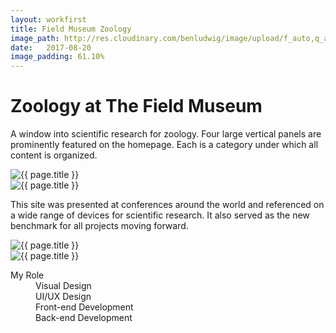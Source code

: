 ```yaml
---
layout: workfirst
title: Field Museum Zoology
image_path: http://res.cloudinary.com/benludwig/image/upload/f_auto,q_auto/v1505670223/fm6_zlj6mq.jpg
date:   2017-08-20
image_padding: 61.10%
---
```

<div class="grid-container">
<div class="grid">


<div class="grid-item">
  <div class="copy-block split revealblock">
    <div class="copy-left">
    <h1>Zoology at The Field Museum</h1>
    </div>
    <div class="copy-right">
    <p>A window into scientific research for zoology. Four large vertical panels are prominently featured on the homepage. Each is a category under which all content is organized.</p>
    </div>
  </div>
</div>

<div class="grid-item">
<div class="imgblock revealblock">
  <div class="signal"></div>
  <div class="imgfull">
  <img src="http://res.cloudinary.com/benludwig/image/upload/f_auto,q_auto/v1505670223/fm6_zlj6mq.jpg" alt="{{ page.title }}" onload="imgLoaded(this)">
</div>
</div>
</div>

<!-- <div class="grid-item">
<div class="imgblock revealblock">
  <div class="signal"></div>
  <div class="imgfull">
  <img src="http://res.cloudinary.com/benludwig/image/upload/f_auto,q_auto/v1499825517/fm3_yqqjcc.jpg" alt="{{ page.title }}" onload="imgLoaded(this)">
</div>
</div>
</div> -->

<!-- <div class="grid-item">
  <div class="copy-block revealblock">
  <div class="copy-left">
    <p>Subpages are designed using a responsive grid with alternating content placed into specific columns. An emerging technology at the time, responsive design media queries offered new and exciting affordances during the design phase.</p>
    </div>
  </div>
</div> -->

<!-- <div class="grid-item">
<div class="imgblock revealblock">
  <div class="signal"></div>
  <div class="imgfull">
  <img src="http://res.cloudinary.com/benludwig/image/upload/f_auto,q_auto/v1499825508/fm2_yi7qfd.jpg" alt="{{ page.title }}" onload="imgLoaded(this)">
</div>
</div>
</div> -->

<div class="grid-item">
<div class="imgblock revealblock">
  <div class="signal"></div>
  <div class="imgfull">
  <img src="http://res.cloudinary.com/benludwig/image/upload/f_auto,q_auto/v1499825507/fm4_lblkiv.jpg" alt="{{ page.title }}" onload="imgLoaded(this)">
</div>
</div>
</div>

<div class="grid-item">
  <div class="copy-block split revealblock">
  <div class="copy-left">
    <p>This site was presented at conferences around the world and referenced on a wide range of devices for scientific research. It also served as the new benchmark for all projects moving forward.</p>
    </div>
  </div>
</div>

<div class="grid-item">
<div class="imgblock revealblock">
  <div class="signal"></div>
  <div class="imgfull">
  <img src="http://res.cloudinary.com/benludwig/image/upload/f_auto,q_auto/v1499825530/fm7_ipfxsm.jpg" alt="{{ page.title }}" onload="imgLoaded(this)">
</div>
</div>
</div>

<div class="grid-item">
<div class="imgblock revealblock">
  <div class="signal"></div>
  <div class="imgfull">
  <img src="http://res.cloudinary.com/benludwig/image/upload/f_auto,q_auto/v1499825526/fm5_fyumuk.jpg" alt="{{ page.title }}" onload="imgLoaded(this)">
</div>
</div>
</div>

<div class="grid-item">
  <div class="copy-block revealblock">
    <div class="list-blocks">
        <div class="list-block">
            <dl>
              <dt>My Role</dt>
              <dd>Visual Design</dd>
              <dd>UI/UX Design</dd>
              <dd>Front-end Development</dd>
              <dd>Back-end Development</dd>
            </dl>
        </div>
    </div>
  </div>
</div>


</div>
</div>
